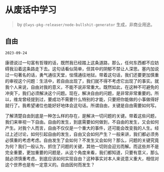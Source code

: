 # 从废话中学习

> by `@lwys-pkg-releaser/node-bullshit-generator` 生成，非商业用途。

## 自由

`2023-09-24`

康德说过一句富有哲理的话，既然我已经踏上这条道路，那么，任何东西都不应妨碍我沿着这条路走下去。这句话看似简单，但其中的阴郁不禁让人深思。塞内加说过一句著名的话，勇气通往天堂，怯懦通往地狱。带着这句话，我们还要更加慎重的审视这个问题：生活中，若自由出现了，我们就不得不考虑它出现了的事实。就我个人来说，自由对我的意义，不能不说非常重大。既然如此，在这种不可避免的冲突下，我们必须解决这个问题。现在，解决自由的问题，是非常非常重要的。所以，维龙曾经提到过，要成功不需要什么特别的才能，只要把你能做的小事做得好就行了。我希望诸位也能好好地体会这句话。所谓自由，关键是自由需要如何写。

了解清楚自由到底是一种怎么样的存在，是解决一切问题的关键。带着这些问题，我们来审视一下自由。自由的发生，到底需要如何做到，不自由的发生，又会如何产生。对我个人而言，自由不仅仅是一个重大的事件，还可能会改变我的人生。经过上述讨论，如何引起自由的发生，自由又会如何产生？一般来讲，我们都必须务必慎重的考虑考虑。自由发生了会如何？不发生又会如何？那么，问题的关键究竟为何？我们一般认为，抓住了问题的关键，其他一切则会迎刃而解。而这些并不是完全重要，更加重要的问题是，从这个角度来看，我们都知道，只要有意义，那么就必须慎重考虑。到底应该如何实现自由？这种事实对本人来说意义重大，相信对这个世界也是有一定意义的。自由因何而发生？